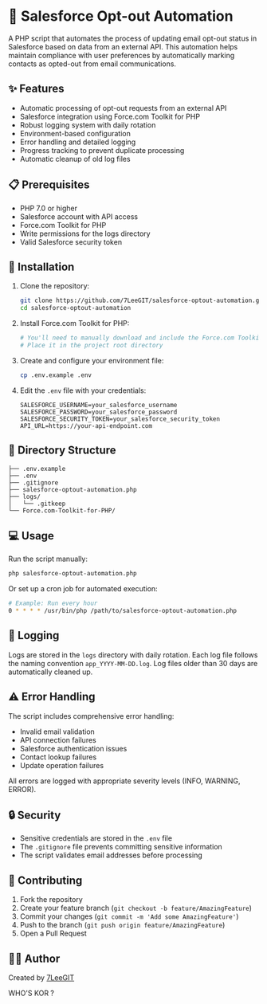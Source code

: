 # 🔄 Salesforce Opt-out Automation

A PHP script that automates the process of updating email opt-out status in Salesforce based on data from an external API. This automation helps maintain compliance with user preferences by automatically marking contacts as opted-out from email communications.

## ✨ Features

- Automatic processing of opt-out requests from an external API
- Salesforce integration using Force.com Toolkit for PHP
- Robust logging system with daily rotation
- Environment-based configuration
- Error handling and detailed logging
- Progress tracking to prevent duplicate processing
- Automatic cleanup of old log files

## 📋 Prerequisites

- PHP 7.0 or higher
- Salesforce account with API access
- Force.com Toolkit for PHP
- Write permissions for the logs directory
- Valid Salesforce security token

## 🚀 Installation

1. Clone the repository:

   ```bash
   git clone https://github.com/7LeeGIT/salesforce-optout-automation.git
   cd salesforce-optout-automation
   ```

2. Install Force.com Toolkit for PHP:

   ```bash
   # You'll need to manually download and include the Force.com Toolkit for PHP
   # Place it in the project root directory
   ```

3. Create and configure your environment file:

   ```bash
   cp .env.example .env
   ```

4. Edit the `.env` file with your credentials:
   ```
   SALESFORCE_USERNAME=your_salesforce_username
   SALESFORCE_PASSWORD=your_salesforce_password
   SALESFORCE_SECURITY_TOKEN=your_salesforce_security_token
   API_URL=https://your-api-endpoint.com
   ```

## 📁 Directory Structure

```
├── .env.example
├── .env
├── .gitignore
├── salesforce-optout-automation.php
├── logs/
│   └── .gitkeep
└── Force.com-Toolkit-for-PHP/
```

## 💻 Usage

Run the script manually:

```bash
php salesforce-optout-automation.php
```

Or set up a cron job for automated execution:

```bash
# Example: Run every hour
0 * * * * /usr/bin/php /path/to/salesforce-optout-automation.php
```

## 📝 Logging

Logs are stored in the `logs` directory with daily rotation. Each log file follows the naming convention `app_YYYY-MM-DD.log`. Log files older than 30 days are automatically cleaned up.

## ⚠️ Error Handling

The script includes comprehensive error handling:

- Invalid email validation
- API connection failures
- Salesforce authentication issues
- Contact lookup failures
- Update operation failures

All errors are logged with appropriate severity levels (INFO, WARNING, ERROR).

## 🔒 Security

- Sensitive credentials are stored in the `.env` file
- The `.gitignore` file prevents committing sensitive information
- The script validates email addresses before processing

## 🤝 Contributing

1. Fork the repository
2. Create your feature branch (`git checkout -b feature/AmazingFeature`)
3. Commit your changes (`git commit -m 'Add some AmazingFeature'`)
4. Push to the branch (`git push origin feature/AmazingFeature`)
5. Open a Pull Request

## 👨‍💻 Author

Created by [7LeeGIT](https://github.com/7LeeGIT)

WHO'S KOR ?
